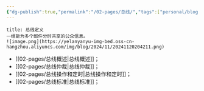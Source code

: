 ```yaml
---
{"dg-publish":true,"permalink":"/02-pages/总线/","tags":["personal/blog","计算机组成原理/总线"]}
---
```


```ad-info
title: 总线定义
一组能为多个部件分时共享的公众信息。
![image.png](https://yelanyanyu-img-bed.oss-cn-hangzhou.aliyuncs.com/img/blog/2024/11/20241120204211.png)
```
- [[02-pages/总线概述\|总线概述]]；
- [[02-pages/总线仲裁\|总线仲裁]]；
- [[02-pages/总线操作和定时\|总线操作和定时]]；
- [[02-pages/总线标准\|总线标准]]；
